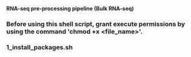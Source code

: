 #### RNA-seq pre-processing pipeline (Bulk RNA-seq)
### Before using this shell script, grant execute permissions by using the command 'chmod +x <file_name>'.
### 1_install_packages.sh
